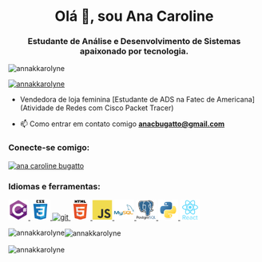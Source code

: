 <h1 align="center">Olá 👋, sou Ana Caroline</h1>
<h3 align="center">Estudante de Análise e Desenvolvimento de Sistemas apaixonado por tecnologia.</h3>

<p align="left"> <img src="https://komarev.com/ghpvc/?username=annakkarolyne&label=Profile%20views&color=0e75b6&style=flat" alt="annakkarolyne" /> </p>

<p align="left"> <a href="https://github.com/ryo-ma/github-profile-trophy"><img src="https://github-profile-trophy.vercel.app/?username=annakkarolyne" alt="annakkarolyne" /></a> </p>

- Vendedora de loja feminina [Estudante de ADS na Fatec de Americana](Atividade de Redes com Cisco Packet Tracer)

- 📫 Como entrar em contato comigo **anacbugatto@gmail.com**

<h3 align="left">Conecte-se comigo:</h3>
<p align="left">
<a href="https://linkedin.com/in/ana caroline bugatto" target="blank"><img align="center" src="https://raw.githubusercontent.com/rahuldkjain/github-profile-readme-generator/master/src/images/icons/Social/linked-in-alt.svg" alt="ana caroline bugatto" height="30" width="40" /></a>
</p>

<h3 align="left">Idiomas e ferramentas:</h3>
<p align="left"> <a href="https://www.w3schools.com/cs/" target="_blank" rel="noreferrer"> <img src="https://raw.githubusercontent.com/devicons/devicon/master/icons/csharp/csharp-original.svg" alt="csharp" width="40" height="40"/> </a> <a href="https://www.w3schools.com/css/" target="_blank" rel="noreferrer"> <img src="https://raw.githubusercontent.com/devicons/devicon/master/icons/css3/css3-original-wordmark.svg" alt="css3" width="40" height="40"/> </a> <a href="https://git-scm.com/" target="_blank" rel="noreferrer"> <img src="https://www.vectorlogo.zone/logos/git-scm/git-scm-icon.svg" alt="git" width="40" height="40"/> </a> <a href="https://www.w3.org/html/" target="_blank" rel="noreferrer"> <img src="https://raw.githubusercontent.com/devicons/devicon/master/icons/html5/html5-original-wordmark.svg" alt="html5" width="40" height="40"/> </a> <a href="https://developer.mozilla.org/en-US/docs/Web/JavaScript" target="_blank" rel="noreferrer"> <img src="https://raw.githubusercontent.com/devicons/devicon/master/icons/javascript/javascript-original.svg" alt="javascript" width="40" height="40"/> </a> <a href="https://www.mysql.com/" target="_blank" rel="noreferrer"> <img src="https://raw.githubusercontent.com/devicons/devicon/master/icons/mysql/mysql-original-wordmark.svg" alt="mysql" width="40" height="40"/> </a> <a href="https://www.postgresql.org" target="_blank" rel="noreferrer"> <img src="https://raw.githubusercontent.com/devicons/devicon/master/icons/postgresql/postgresql-original-wordmark.svg" alt="postgresql" width="40" height="40"/> </a> <a href="https://www.python.org" target="_blank" rel="noreferrer"> <img src="https://raw.githubusercontent.com/devicons/devicon/master/icons/python/python-original.svg" alt="python" width="40" height="40"/> </a> <a href="https://reactjs.org/" target="_blank" rel="noreferrer"> <img src="https://raw.githubusercontent.com/devicons/devicon/master/icons/react/react-original-wordmark.svg" alt="react" width="40" height="40"/> </a> </p>

<p><img align="left" src="https://github-readme-stats.vercel.app/api/top-langs?username=annakkarolyne&show_icons=true&locale=en&layout=compact" alt="annakkarolyne" /></p>

<p> <img align="center" src="https://github-readme-stats.vercel.app/api?username=annakkarolyne&show_icons=true&locale=en" alt="annakkarolyne" /></p>

<p><img align="center" src="https://github-readme-streak-stats.herokuapp.com/?user=annakkarolyne&" alt="annakkarolyne" /></p>
